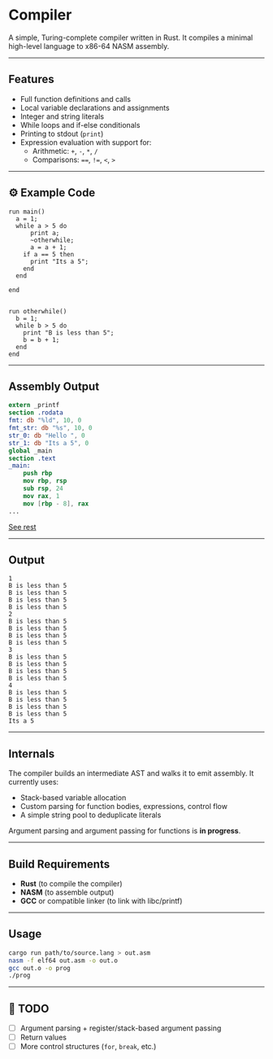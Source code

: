 # Compiler

A simple, Turing-complete compiler written in Rust. It compiles a minimal high-level language to x86-64 NASM assembly.

---

## Features

- Full function definitions and calls
- Local variable declarations and assignments
- Integer and string literals
- While loops and if-else conditionals
- Printing to stdout (`print`)
- Expression evaluation with support for:
  - Arithmetic: `+`, `-`, `*`, `/`
  - Comparisons: `==`, `!=`, `<`, `>`

---

## ⚙️ Example Code

```plaintext
run main() 
  a = 1;
  while a > 5 do 
      print a;
      ~otherwhile;
      a = a + 1;
    if a == 5 then
      print "Its a 5";
    end
  end

end


run otherwhile()
  b = 1;
  while b > 5 do 
    print "B is less than 5";
    b = b + 1;
  end
end
```

---

## Assembly Output

```nasm
extern _printf
section .rodata
fmt: db "%ld", 10, 0
fmt_str: db "%s", 10, 0
str_0: db "Hello ", 0
str_1: db "Its a 5", 0
global _main
section .text
_main:
    push rbp
    mov rbp, rsp
    sub rsp, 24
    mov rax, 1
    mov [rbp - 8], rax
...
```
[See rest](output.asm)

---

## Output

```plaintext
1
B is less than 5
B is less than 5
B is less than 5
B is less than 5
2
B is less than 5
B is less than 5
B is less than 5
B is less than 5
3
B is less than 5
B is less than 5
B is less than 5
B is less than 5
4
B is less than 5
B is less than 5
B is less than 5
B is less than 5
Its a 5
```

---

## Internals

The compiler builds an intermediate AST and walks it to emit assembly. It currently uses:

- Stack-based variable allocation
- Custom parsing for function bodies, expressions, control flow
- A simple string pool to deduplicate literals

Argument parsing and argument passing for functions is **in progress**.

---

## Build Requirements

- **Rust** (to compile the compiler)
- **NASM** (to assemble output)
- **GCC** or compatible linker (to link with libc/printf)

---

## Usage

```bash
cargo run path/to/source.lang > out.asm
nasm -f elf64 out.asm -o out.o
gcc out.o -o prog
./prog
```

---

## 📌 TODO

- [ ] Argument parsing + register/stack-based argument passing
- [ ] Return values
- [ ] More control structures (`for`, `break`, etc.)
